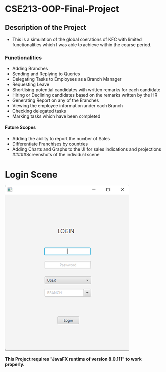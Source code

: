 # CSE213-OOP-Final-Project
## Description of the Project
+ This is a simulation of the global operations of KFC with limited functionalities which I was able to achieve within the course period.
### Functionalities
+ Adding Branches
+ Sending and Replying to Queries
+ Delegating Tasks to Employees as a Branch Manager
+ Requesting Leave
+ Shortlising potential candidates with written remarks for each candidate
+ Hiring or Declining candidates based on the remarks written by the HR
+ Generating Report on any of the Branches
+ Viewing the employee information under each Branch
+ Checking delegated tasks
+ Marking tasks which have been completed
#### Future Scopes
+ Adding the ability to report the number of Sales
+ Differentiate Franchises by countries
+ Adding Charts and Graphs to the UI for sales indications and projections
#####Screenshots of the individual scene
# Login Scene
![alt text](https://github.com/ishraqfatin/CSE213-OOP/blob/main/ProjectScreenshots/LoginScene.png)

























**This Project requires "JavaFX runtime of version 8.0.111" to work properly.**
